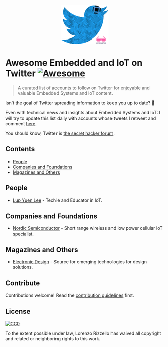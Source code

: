 <div align="center">
    <img width="30%" src="awesome_twt_embedded_iot_logo.png" alt="Awesome Embedded and IoT on Twitter Logo">
  <br />
</div>

# Awesome Embedded and IoT on Twitter [![Awesome](https://awesome.re/badge.svg)](https://awesome.re)

> A curated list of accounts to follow on Twitter for enjoyable and valuable Embedded Systems and IoT content.

Isn't the goal of Twitter spreading information to keep you up to date? :telescope:

Even with technical news and insights about Embedded Systems and IoT: I will try to update this list daily with accounts whose tweets I retweet and comment [here](https://twitter.com/iotwithit).

You should know, Twitter is [the secret hacker forum](https://www.youtube.com/watch?v=VCwiZ2dh17Q).


## Contents

- [People](#people)
- [Companies and Foundations](#companies-and-foundations)
- [Magazines and Others](#magazines-and-others)

## People

- [Lup Yuen Lee](https://twitter.com/MisterTechBlog) - Techie and Educator in IoT.

## Companies and Foundations

- [Nordic Semiconductor](https://twitter.com/NordicTweets) - Short range wireless and low power cellular IoT specialist.

## Magazines and Others

- [Electronic Design](https://twitter.com/ElectronicDesgn) - Source for emerging technologies for design solutions.

## Contribute

Contributions welcome! Read the [contribution guidelines](contributing.md) first.


## License

[![CC0](https://mirrors.creativecommons.org/presskit/buttons/88x31/svg/cc-zero.svg)](https://creativecommons.org/publicdomain/zero/1.0)

To the extent possible under law, Lorenzo Rizzello has waived all copyright and
related or neighboring rights to this work.
